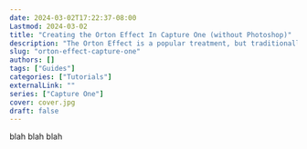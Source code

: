 ```yaml
---
date: 2024-03-02T17:22:37-08:00
Lastmod: 2024-03-02
title: "Creating the Orton Effect In Capture One (without Photoshop)"
description: "The Orton Effect is a popular treatment, but traditionally done in Photoshop."
slug: "orton-effect-capture-one"
authors: []
tags: ["Guides"]
categories: ["Tutorials"]
externalLink: ""
series: ["Capture One"]
cover: cover.jpg
draft: false
---
```


blah blah blah
